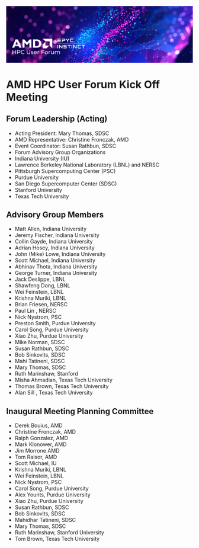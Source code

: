 <img src="images/Smaller-AMDHPCUserTraining_header.png" alt="Comet Rack View" width="700px" />

# AMD HPC User Forum Kick Off Meeting
 

## Forum Leadership (Acting)

* Acting President: Mary Thomas, SDSC
* AMD Representative:  Christine Fronczak, AMD
* Event Coordinator: Susan Rathbun, SDSC
* Forum Advisory Group Organizations
* Indiana University (IU)
* Lawrence Berkeley National Laboratory (LBNL) and NERSC
* Pittsburgh Supercomputing Center (PSC)
* Purdue University
* San Diego Supercomputer Center (SDSC)
* Stanford University
* Texas Tech University
 
## Advisory Group Members

* Matt Allen, Indiana University
* Jeremy Fischer, Indiana University
* Collin Gayde, Indiana University
* Adrian Hosey, Indiana University
* John (Mike) Lowe, Indiana University
* Scott Michael, Indiana University
* Abhinav Thota, Indiana University
* George Turner, Indiana University
* Jack Deslippe, LBNL
* Shawfeng Dong, LBNL
* Wei Feinstein, LBNL
* Krishna Muriki, LBNL
* Brian Friesen, NERSC
* Paul Lin , NERSC
* Nick Nystrom, PSC
* Preston Smith, Purdue University
* Carol Song, Purdue University
* Xiao Zhu, Purdue University
* Mike Norman, SDSC
* Susan Rathbun, SDSC
* Bob Sinkovits, SDSC
* Mahi Tatineni, SDSC
* Mary Thomas, SDSC
* Ruth Marinshaw, Stanford
* Misha Ahmadian, Texas Tech University
* Thomas Brown, Texas Tech University
* Alan Sill , Texas Tech University
 

## Inaugural Meeting Planning Committee

* Derek Bouius, AMD
* Christine Fronczak, AMD
* Ralph Gonzalez, AMD
* Mark Klonower, AMD
* Jim Morrone AMD
* Tom Raisor, AMD
* Scott Michael, IU
* Krishna Muriki, LBNL
* Wei Feinstein, LBNL
* Nick Nystrom, PSC
* Carol Song, Purdue University
* Alex Younts, Purdue University
* Xiao Zhu, Purdue University
* Susan Rathbun, SDSC
* Bob Sinkovits, SDSC
* Mahidhar Tatineni, SDSC
* Mary Thomas, SDSC
* Ruth Marinshaw, Stanford University
* Tom Brown, Texas Tech University
